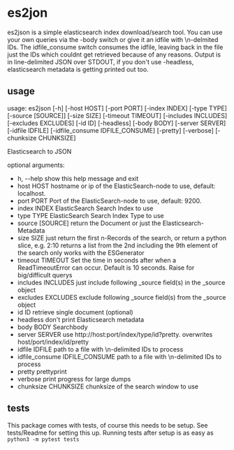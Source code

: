 # es2jon

es2json is a simple elasticsearch index download/search tool. You can use your own queries via the -body switch or give it an idfile with \n-delmited IDs. The idfile_consume switch consumes the idfile, leaving back in the file just the IDs which couldnt get retrieved because of any reasons. Output is in line-delimited JSON over STDOUT, if you don't use -headless, elasticsearch metadata is getting printed out too.

## usage 
usage: es2json [-h] [-host HOST] [-port PORT] [-index INDEX] [-type TYPE]
               [-source [SOURCE]] [-size SIZE] [-timeout TIMEOUT]
               [-includes INCLUDES] [-excludes EXCLUDES] [-id ID] [-headless]
               [-body BODY] [-server SERVER] [-idfile IDFILE]
               [-idfile_consume IDFILE_CONSUME] [-pretty] [-verbose]
               [-chunksize CHUNKSIZE]

Elasticsearch to JSON

optional arguments:
  - h, --help            show this help message and exit
  - host HOST            hostname or ip of the ElasticSearch-node to use,
                        default: localhost.
  - port PORT            Port of the ElasticSearch-node to use, default: 9200.
  - index INDEX          ElasticSearch Search Index to use
  - type TYPE            ElasticSearch Search Index Type to use
  - source [SOURCE]      return the Document or just the Elasticsearch-Metadata
  - size SIZE            just return the first n-Records of the search, or
                        return a python slice, e.g. 2:10 returns a list from
                        the 2nd including the 9th element of the search only
                        works with the ESGenerator
  - timeout TIMEOUT      Set the time in seconds after when a ReadTimeoutError
                        can occur. Default is 10 seconds. Raise for
                        big/difficult querys
  - includes INCLUDES    just include following _source field(s) in the _source
                        object
  - excludes EXCLUDES    exclude following _source field(s) from the _source
                        object
  - id ID                retrieve single document (optional)
  - headless             don't print Elasticsearch metadata
  - body BODY            Searchbody
  - server SERVER        use http://host:port/index/type/id?pretty. overwrites
                        host/port/index/id/pretty
  - idfile IDFILE        path to a file with \n-delimited IDs to process
  - idfile_consume IDFILE_CONSUME
                        path to a file with \n-delimited IDs to process
  - pretty               prettyprint
  - verbose              print progress for large dumps
  - chunksize CHUNKSIZE  chunksize of the search window to use

## tests
This package comes with tests, of course this needs to be setup. See tests/Readme for setting this up.
Running tests after setup is as easy as `python3 -m pytest tests`

